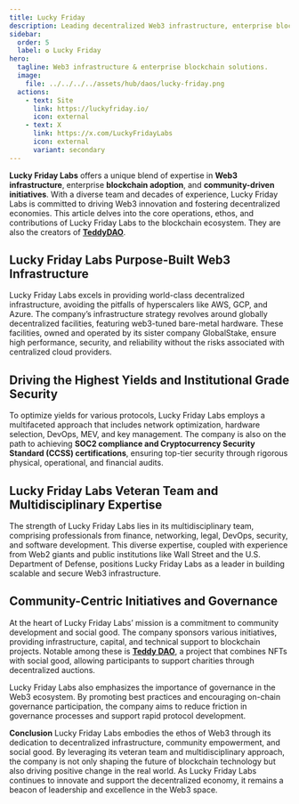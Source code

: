 ```yaml
---
title: Lucky Friday
description: Leading decentralized Web3 infrastructure, enterprise blockchain solutions, and community-driven social good initiatives.
sidebar:
  order: 5
  label: ✪ Lucky Friday
hero:
  tagline: Web3 infrastructure & enterprise blockchain solutions.
  image: 
    file: ../../../../assets/hub/daos/lucky-friday.png
  actions:
    - text: Site
      link: https://luckyfriday.io/
      icon: external
    - text: X
      link: https://x.com/LuckyFridayLabs
      icon: external
      variant: secondary
---
```


**Lucky Friday Labs** offers a unique blend of expertise in **Web3 infrastructure**, enterprise **blockchain adoption**, and **community-driven initiatives**. With a diverse team and decades of experience, Lucky Friday Labs is committed to driving Web3 innovation and fostering decentralized economies. This article delves into the core operations, ethos, and contributions of Lucky Friday Labs to the blockchain ecosystem. They are also the creators of **[TeddyDAO](/club/daos/teddydao)**.

## Lucky Friday Labs Purpose-Built Web3 Infrastructure
Lucky Friday Labs excels in providing world-class decentralized infrastructure, avoiding the pitfalls of hyperscalers like AWS, GCP, and Azure. The company’s infrastructure strategy revolves around globally decentralized facilities, featuring web3-tuned bare-metal hardware. These facilities, owned and operated by its sister company GlobalStake, ensure high performance, security, and reliability without the risks associated with centralized cloud providers.

## Driving the Highest Yields and Institutional Grade Security
To optimize yields for various protocols, Lucky Friday Labs employs a multifaceted approach that includes network optimization, hardware selection, DevOps, MEV, and key management. The company is also on the path to achieving **SOC2 compliance and Cryptocurrency Security Standard (CCSS) certifications**, ensuring top-tier security through rigorous physical, operational, and financial audits.

## Lucky Friday Labs Veteran Team and Multidisciplinary Expertise
The strength of Lucky Friday Labs lies in its multidisciplinary team, comprising professionals from finance, networking, legal, DevOps, security, and software development. This diverse expertise, coupled with experience from Web2 giants and public institutions like Wall Street and the U.S. Department of Defense, positions Lucky Friday Labs as a leader in building scalable and secure Web3 infrastructure.

## Community-Centric Initiatives and Governance
At the heart of Lucky Friday Labs’ mission is a commitment to community development and social good. The company sponsors various initiatives, providing infrastructure, capital, and technical support to blockchain projects. Notable among these is [**Teddy DAO**](https://dablock.com/ecosystem/teddydao/), a project that combines NFTs with social good, allowing participants to support charities through decentralized auctions.

Lucky Friday Labs also emphasizes the importance of governance in the Web3 ecosystem. By promoting best practices and encouraging on-chain governance participation, the company aims to reduce friction in governance processes and support rapid protocol development.

**Conclusion**
Lucky Friday Labs embodies the ethos of Web3 through its dedication to decentralized infrastructure, community empowerment, and social good. By leveraging its veteran team and multidisciplinary approach, the company is not only shaping the future of blockchain technology but also driving positive change in the real world. As Lucky Friday Labs continues to innovate and support the decentralized economy, it remains a beacon of leadership and excellence in the Web3 space.
